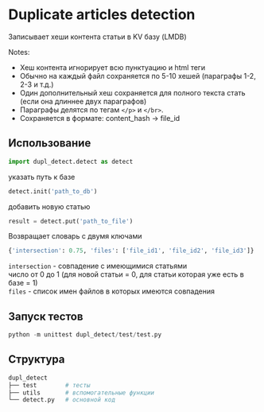# Duplicate articles detection

Записывает хеши контента статьи в KV базу (LMDB)

Notes:

- Хеш контента игнорирует всю пунктуацию и html теги
- Обычно на каждый файл сохраняется по 5-10 хешей (параграфы 1-2, 2-3 и т.д.)
- Один дополнительный хеш сохраняется для полного текста стать (если она длиннее двух параграфов)
- Параграфы делятся по тегам ```</p>``` и ```</br>```.
- Сохраняется в формате: content_hash -> file_id

## Использование

```python
import dupl_detect.detect as detect
```

указать путь к базе
```python
detect.init('path_to_db')
```
добавить новую статью
```python
result = detect.put('path_to_file')
```
Возвращает словарь с двумя ключами
```python
{'intersection': 0.75, 'files': ['file_id1', 'file_id2', 'file_id3']}
```
```intersection``` - совпадение с имеющимися статьями  
число от 0 до 1 (для новой статьи = 0, для статьи которая уже есть в базе = 1)  
```files``` - список имен файлов в которых имеются совпадения

## Запуск тестов
```python
python -m unittest dupl_detect/test/test.py
```

## Структура


```bash
dupl_detect
├── test        # тесты
├── utils       # вспомогательные функции
└── detect.py   # основной код
```